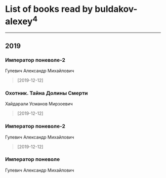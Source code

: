 # List of books read by buldakov-alexey<sup>4</sup>
---

## 2019

### Император поневоле-2
Гулевич Александр Михайлович
> [2019-12-12] 


### Охотник. Тайна Долины Смерти
Хайдарали Усманов Мирзоевич
> [2019-12-12] 


### Император поневоле-2
Гулевич Александр Михайлович
> [2019-12-12] 


### Император поневоле
Гулевич Александр Михайлович



